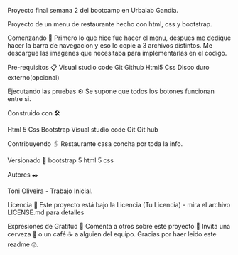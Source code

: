 Proyecto final semana 2 del bootcamp en Urbalab Gandia.

Proyecto de un menu de restaurante hecho con html, css y bootstrap.

Comenzando 🚀
Primero lo que hice fue hacer el menu, despues me dedique hacer la barra de navegacion y eso lo copie a 3 archivos distintos. Me descargue las imagenes que necesitaba para implementarlas en el codigo.


Pre-requisitos 📋
Visual studio code
Git
Github
Html5
Css
Disco duro externo(opcional)

Ejecutando las pruebas ⚙️
Se supone que todos los botones funcionan entre si.

Construido con 🛠️

Html 5
Css
Bootstrap
Visual studio code
Git
Git hub

Contribuyendo 🖇️
Restaurante casa concha por toda la info.


Versionado 📌
bootstrap 5
html 5
css

Autores ✒️

Toni Oliveira - Trabajo Inicial.

Licencia 📄
Este proyecto está bajo la Licencia (Tu Licencia) - mira el archivo LICENSE.md para detalles

Expresiones de Gratitud 🎁
Comenta a otros sobre este proyecto 📢
Invita una cerveza 🍺 o un café ☕ a alguien del equipo.
Gracias por haer leido este readme 🤓.